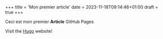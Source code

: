 +++
title = 'Mon premier article'
date = 2023-11-18T09:14:46+01:00
draft = true
+++


Ceci est mon premier **Article** GitHub Pages

Visit the [Hugo](https://gohugo.io) website!
